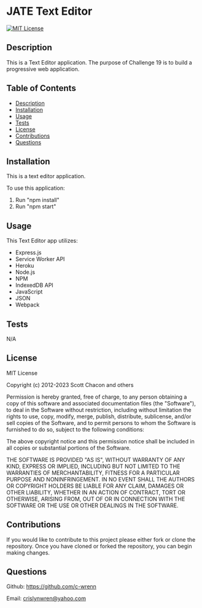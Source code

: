 # JATE Text Editor
[![MIT License](https://img.shields.io/badge/License-MIT-blue.svg)](https://opensource.org/licenses/MIT)

## Description

This is a Text Editor application. The purpose of Challenge 19 is to build a progressive web application.


## Table of Contents

- [Description](#description)
- [Installation](#installation)
- [Usage](#usage)
- [Tests](#tests)
- [License](#license)
- [Contributions](#contributions)
- [Questions](#questions)

## Installation
 
This is a text editor application.

To use this application:
1. Run "npm install"
2. Run "npm start"

## Usage

This Text Editor app utilizes: 

- Express.js
- Service Worker API
- Heroku
- Node.js 
- NPM 
- IndexedDB API
- JavaScript
- JSON
- Webpack

## Tests

N/A

## License

MIT License

Copyright (c) 2012-2023 Scott Chacon and others

Permission is hereby granted, free of charge, to any person obtaining
a copy of this software and associated documentation files (the
"Software"), to deal in the Software without restriction, including
without limitation the rights to use, copy, modify, merge, publish,
distribute, sublicense, and/or sell copies of the Software, and to
permit persons to whom the Software is furnished to do so, subject to
the following conditions:

The above copyright notice and this permission notice shall be
included in all copies or substantial portions of the Software.

THE SOFTWARE IS PROVIDED "AS IS", WITHOUT WARRANTY OF ANY KIND,
EXPRESS OR IMPLIED, INCLUDING BUT NOT LIMITED TO THE WARRANTIES OF
MERCHANTABILITY, FITNESS FOR A PARTICULAR PURPOSE AND
NONINFRINGEMENT. IN NO EVENT SHALL THE AUTHORS OR COPYRIGHT HOLDERS BE
LIABLE FOR ANY CLAIM, DAMAGES OR OTHER LIABILITY, WHETHER IN AN ACTION
OF CONTRACT, TORT OR OTHERWISE, ARISING FROM, OUT OF OR IN CONNECTION
WITH THE SOFTWARE OR THE USE OR OTHER DEALINGS IN THE SOFTWARE.

## Contributions

If you would like to contribute to this project please either fork or clone the repository. Once you have cloned or forked the repository, you can begin making changes.

## Questions
Github: https://github.com/c-wrenn

Email: crislynwren@yahoo.com